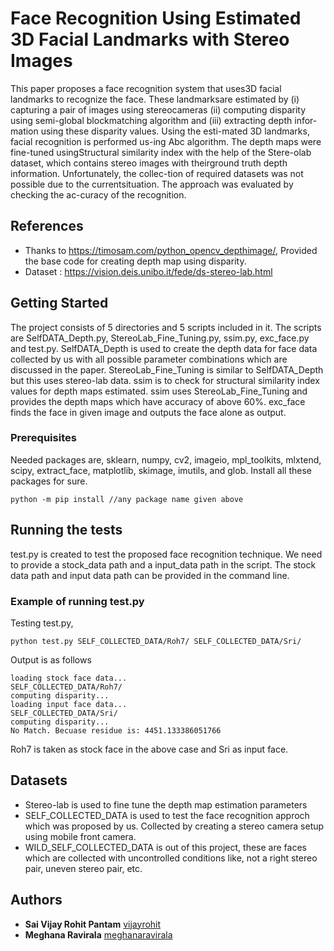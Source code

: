 # Face Recognition Using Estimated 3D Facial Landmarks with Stereo Images

This paper proposes a face recognition system that uses3D facial landmarks to recognize the face. These landmarksare estimated by (i) capturing a pair of images using stereocameras  (ii)  computing  disparity  using  semi-global  blockmatching  algorithm  and  (iii)  extracting  depth  infor-mation  using  these  disparity  values. Using  the  esti-mated  3D  landmarks,  facial  recognition  is  performed  us-ing Abc algorithm.  The depth maps were fine-tuned usingStructural similarity index with the help of the Stere-olab dataset, which contains stereo images with theirground truth depth information.  Unfortunately, the collec-tion of required datasets was not possible due to the currentsituation.  The approach was evaluated by checking the ac-curacy of the recognition.

## References

* Thanks to https://timosam.com/python_opencv_depthimage/, Provided the base code for creating depth map using disparity.
* Dataset : https://vision.deis.unibo.it/fede/ds-stereo-lab.html


## Getting Started
The project consists of 5 directories and 5 scripts included in it. The scripts are SelfDATA_Depth.py, StereoLab_Fine_Tuning.py, ssim.py, exc_face.py and test.py. SelfDATA_Depth is used to create the depth data for face data collected by us with all possible parameter combinations which are discussed in the paper. StereoLab_Fine_Tuning is similar to SelfDATA_Depth but this uses stereo-lab data. ssim is to check for structural similarity index values for depth maps estimated. ssim uses StereoLab_Fine_Tuning and provides the depth maps which have accuracy of above 60%. exc_face finds the face in given image and outputs the face alone as output.


### Prerequisites

Needed packages are, sklearn, numpy, cv2, imageio, mpl_toolkits, mlxtend, scipy, extract_face, matplotlib, skimage, imutils, and glob. Install all these packages for sure.

```
python -m pip install //any package name given above
```

## Running the tests

test.py is created to test the proposed face recognition technique. We need to provide a stock_data path and a input_data path in the script. The stock data path and input data path can be provided in the command line.

### Example of running test.py

Testing test.py, 

```
python test.py SELF_COLLECTED_DATA/Roh7/ SELF_COLLECTED_DATA/Sri/
```
Output is as follows

```
loading stock face data...
SELF_COLLECTED_DATA/Roh7/
computing disparity...
loading input face data...
SELF_COLLECTED_DATA/Sri/
computing disparity...
No Match. Becuase residue is: 4451.133386051766
```
Roh7 is taken as stock face in the above case and Sri as input face.

## Datasets

* Stereo-lab is used to fine tune the depth map estimation parameters
* SELF_COLLECTED_DATA is used to test the face recognition approch which was proposed by us. Collected by creating a stereo camera setup using mobile front camera.
* WILD_SELF_COLLECTED_DATA is out of this project, these are faces which are collected with uncontrolled conditions like, not a right stereo pair, uneven stereo pair, etc. 

## Authors

* **Sai Vijay Rohit Pantam** [vijayrohit](https://github.com/vijayrohit)
* **Meghana Ravirala** [meghanaravirala](https://github.com/meghanaravirala)



